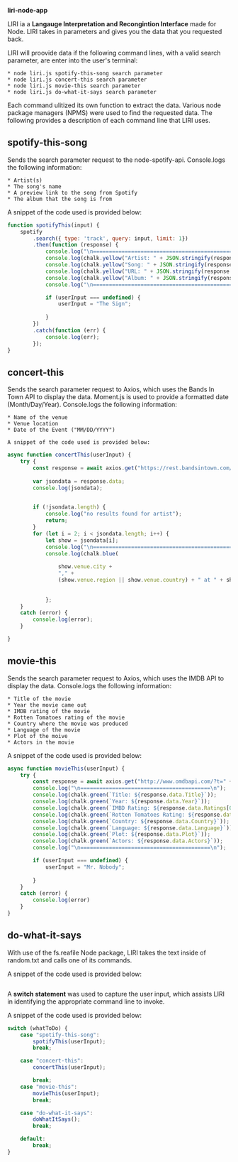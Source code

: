 **liri-node-app**

LIRI ia a **Langauge Interpretation and Recongintion Interface** made for Node. LIRI takes in parameters and gives you the data that you requested back.

LIRI will proovide data if the following command lines, with a valid search parameter, are enter into the user's terminal:

    * node liri.js spotify-this-song search parameter 
    * node liri.js concert-this search parameter
    * node liri.js movie-this search parameter
    * node liri.js do-what-it-says search parameter

Each command ulitized its own function to extract the data. Various node package managers (NPMS) were used to find the requested data. The following provides a description of each command line that LIRI uses.

**spotify-this-song**
-----------------------
Sends the search parameter request to the node-spotify-api. Console.logs the following information:

    * Artist(s)
    * The song's name
    * A preview link to the song from Spotify
    * The album that the song is from

A snippet of the code used is provided below:

```javascript
function spotifyThis(input) {
    spotify
        .search({ type: 'track', query: input, limit: 1})
        .then(function (response) {
            console.log("\n============================================================\n");
            console.log(chalk.yellow("Artist: " + JSON.stringify(response.tracks.items[0].artists[0].name, null, 2)));
            console.log(chalk.yellow("Song: " + JSON.stringify(response.tracks.items[0].name, null, 2)));
            console.log(chalk.yellow("URL: " + JSON.stringify(response.tracks.items[0].external_urls.spotify, null, 2)));
            console.log(chalk.yellow("Album: " + JSON.stringify(response.tracks.items[0].album.name, null, 2)));
            console.log("\n============================================================\n");

            if (userInput === undefined) {
                userInput = "The Sign";
                
            }
        })
        .catch(function (err) {
            console.log(err);
        });
}
```
**concert-this**
----------------
Sends the search parameter request to Axios, which uses the Bands In Town API to display the data. Moment.js is used to provide a formatted date (Month/Day/Year). Console.logs the following information:

    * Name of the venue
    * Venue location
    * Date of the Event ("MM/DD/YYYY")

    A snippet of the code used is provided below:

```javascript
async function concertThis(userInput) {
    try {
        const response = await axios.get("https://rest.bandsintown.com/artists/" + userInput + "/events?app_id=codingbootcamp")
        
        var jsondata = response.data;
        console.log(jsondata);
        

        if (!jsondata.length) {
            console.log("no results found for artist");
            return;
        }
        for (let i = 2; i < jsondata.length; i++) {
            let show = jsondata[i];
            console.log("\n=======================================================================\n");
            console.log(chalk.blue(
                
                show.venue.city +
                "," + 
                (show.venue.region || show.venue.country) + " at " + show.venue.name + " " + moment(show.datetime).format("MM/DD/YYYY")))
                
         
            };
    }
    catch (error) {
        console.log(error);
    }

}
```
**movie-this**
----------------
Sends the search parameter request to Axios, which uses the IMDB API to display the data. Console.logs the following information:

    * Title of the movie
    * Year the movie came out
    * IMDB rating of the movie
    * Rotten Tomatoes rating of the movie
    * Country where the movie was produced
    * Language of the movie
    * Plot of the moive
    * Actors in the movie

 A snippet of the code used is provided below:

```javascript
async function movieThis(userInput) {
    try {
        const response = await axios.get("http://www.omdbapi.com/?t=" + userInput + "&y=&plot=short&apikey=trilogy")
        console.log("\n=========================================\n");
        console.log(chalk.green(`Title: ${response.data.Title}`));
        console.log(chalk.green(`Year: ${response.data.Year}`));
        console.log(chalk.green(`IMBD Rating: ${response.data.Ratings[0].Value}`));
        console.log(chalk.green(`Rotten Tomatoes Rating: ${response.data.Ratings[1].Value}`));
        console.log(chalk.green(`Country: ${response.data.Country}`));
        console.log(chalk.green(`Language: ${response.data.Language}`));
        console.log(chalk.green(`Plot: ${response.data.Plot}`));
        console.log(chalk.green(`Actors: ${response.data.Actors}`));
        console.log("\n=========================================\n");

        if (userInput === undefined) {
            userInput = "Mr. Nobody";
            
        }
    }
    catch (error) {
        console.log(error)
    }
}
```
**do-what-it-says**
----------------
With use of the fs.reafile Node package, LIRI takes the text inside of random.txt and calls one of its commands.

A snippet of the code used is provided below:

```javascript

```

A **switch statement** was used to capture the user input, which assists LIRI in identifying the appropriate command line to invoke. 

A snippet of the code used is provided below:

```javascript
switch (whatToDo) {
    case "spotify-this-song":
        spotifyThis(userInput);
        break;

    case "concert-this":
        concertThis(userInput);

        break;
    case "movie-this":
        movieThis(userInput);
        break;

    case "do-what-it-says":
        doWhatItSays();
        break;

    default:
        break;
}
```